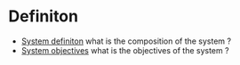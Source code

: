 # Definiton

* [System definiton](https://github.com/esteem8app/esteem8app.github.io/blob/master/docs/work-the-system/definition/system-definition.md) what is the composition of the system ?
* [System objectives](https://github.com/esteem8app/esteem8app.github.io/blob/master/docs/work-the-system/definition/system-objectives.md) what is the objectives of the system ?
